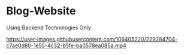 # Blog-Website
Using Backend Technologies Only


https://user-images.githubusercontent.com/106405220/229284704-c7ae0d80-1e55-4c32-b5fe-ba0578ea085a.mp4

